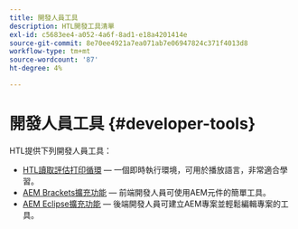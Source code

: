```yaml
---
title: 開發人員工具
description: HTL開發工具清單
exl-id: c5683ee4-a052-4a6f-8ad1-e18a4201414e
source-git-commit: 8e70ee4921a7ea071ab7e06947824c371f4013d8
workflow-type: tm+mt
source-wordcount: '87'
ht-degree: 4%

---
```


# 開發人員工具 {#developer-tools}

HTL提供下列開發人員工具：

* [HTL讀取評估打印循環](https://github.com/Adobe-Marketing-Cloud/aem-htl-repl)  — 一個即時執行環境，可用於播放語言，非常適合學習。
* [AEM Brackets擴充功能](https://docs.adobe.com/content/help/en/experience-manager-65/developing/devtools/aem-brackets.html)  — 前端開發人員可使用AEM元件的簡單工具。
* [AEM Eclipse擴充功能](https://docs.adobe.com/content/help/en/experience-manager-65/developing/devtools/aem-eclipse.html)  — 後端開發人員可建立AEM專案並輕鬆編輯專案的工具。
